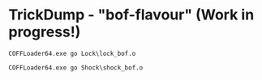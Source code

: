 # TrickDump - "bof-flavour" (Work in progress!)

```
COFFLoader64.exe go Lock\lock_bof.o
```

```
COFFLoader64.exe go Shock\shock_bof.o
```

